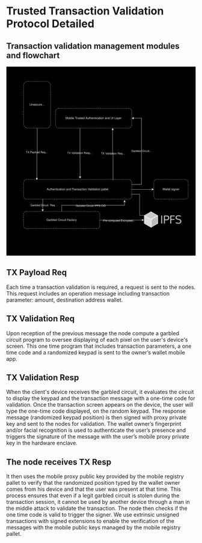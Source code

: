# Trusted Transaction Validation Protocol Detailed



## Transaction validation management modules and flowchart

![Transaction Validation Module](./fig/Transaction_Validation_Module.svg)



## TX Payload Req
Each time a transaction validation is required, a request is sent to the nodes. This request includes an operation message including transaction parameter: amount, destination address wallet.
 
## TX Validation Req 
Upon reception of the previous message the node compute a garbled circuit program to oversee displaying of each pixel on the user's device's screen. This one time program that includes  transaction parameters, a one time code and a randomized keypad is sent to the owner’s wallet mobile app.

## TX Validation Resp
When the client's device receives the garbled circuit, it evaluates the circuit to display the keypad and the transaction message with a one-time code for validation. Once the transaction screen appears on the device, the user will type the one-time code displayed, on the random keypad. The response message (randomized keypad position) is then signed with proxy private key and sent to the nodes for validation. The wallet owner’s fingerprint and/or facial recognition is used to authenticate the user’s presence and triggers the signature of the message with the user’s mobile proxy private key in the hardware enclave.

## The node receives TX Resp
It then uses the mobile proxy public key provided by the mobile registry pallet to verify that the randomized position typed by the wallet owner comes from his device and that the user was present at that time. This process ensures that even if a legit garbled circuit is stolen during the transaction session, it cannot be used by another device through a man in the middle attack to validate the transaction. The node then checks if the one time code is valid to trigger the signer.
We use extrinsic unsigned transactions with signed extensions to enable the verification of the messages with the mobile public keys managed by the mobile registry pallet.
 
